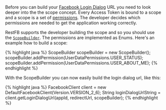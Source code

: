 Before you can build your <a href="https://developers.facebook.com/docs/reference/dialogs/oauth" target="_blank">Facebook Login Dialog</a> URL you need to look deeper into the the scope concept. Every Access Token is bound to a scope and a scope is a set of <a href="https://developers.facebook.com/docs/facebook-login/permissions/v2.2" target="_blank">permissions</a>. The developer decides which permissions are needed to get the application working correctly.

RestFB supports the developer building the scope and so you should use the <a target="_blank" href="/javadoc/com/restfb/scope/ScopeBuilder.html">`ScopeBuilder`</a>. The permissions are implemented as Enums. Here's an example how to build a scope:

{% highlight java %}
ScopeBuilder scopeBuilder = new ScopeBuilder();
scopeBuilder.addPermission(UserDataPermissions.USER_STATUS);
scopeBuilder.addPermission(UserDataPermissions.USER_ABOUT_ME);
{% endhighlight %}

With the ScopeBuilder you can now easily build the login dialog url, like this:

{% highlight java %}
FacebookClient client = new DefaultFacebookClient(Version.VERSION_2_6);
String loginDialogUrlString = client.getLoginDialogUrl(appId, redirectUrl, scopeBuilder);
{% endhighlight %}